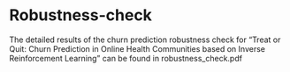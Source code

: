# Robustness-check
The detailed results of the churn prediction robustness check for “Treat or Quit: Churn Prediction in Online Health Communities based on Inverse Reinforcement Learning” can be found in robustness_check.pdf
